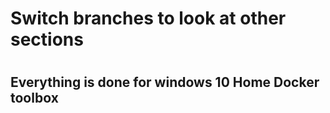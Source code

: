 <h1> Switch branches to look at other sections<h1>
<h2> Everything is done for windows 10 Home Docker toolbox<h2>
